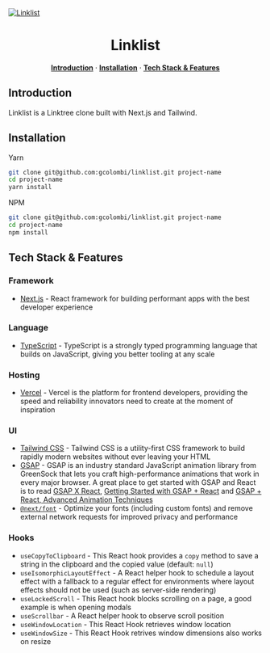 <a href="https://linklist-domain.vercel.app/">
  <img alt="Linklist" src="https://linklist-domain.vercel.app/static/readme-image.png">
</a>

<h1 align="center">Linklist</h1>

<p align="center">
  <a href="#introduction"><strong>Introduction</strong></a> ·
  <a href="#installation"><strong>Installation</strong></a> ·
  <a href="#tech-stack--features"><strong>Tech Stack & Features</strong></a>
</p>

## Introduction

Linklist is a Linktree clone built with Next.js and Tailwind.

## Installation

Yarn
```sh 
git clone git@github.com:gcolombi/linklist.git project-name
cd project-name
yarn install
```

NPM
```sh 
git clone git@github.com:gcolombi/linklist.git project-name
cd project-name
npm install
```

## Tech Stack & Features

### Framework

- [Next.js](https://nextjs.org/) - React framework for building performant apps with the best developer experience

### Language

- [TypeScript](https://www.typescriptlang.org/) - TypeScript is a strongly typed programming language that builds on JavaScript, giving you better tooling at any scale

### Hosting

- [Vercel](https://vercel.com/) - Vercel is the platform for frontend developers, providing the speed and reliability innovators need to create at the moment of inspiration

### UI

- [Tailwind CSS](https://tailwindcss.com/) - Tailwind CSS is a utility-first CSS framework to build rapidly modern websites without ever leaving your HTML
- [GSAP](https://greensock.com/) - GSAP is an industry standard JavaScript animation library from GreenSock that lets you craft high-performance animations that work in every major browser. A great place to get started with GSAP and React is to read [GSAP X React](https://greensock.com/react), [Getting Started with GSAP + React](https://greensock.com/react-basics) and [GSAP + React, Advanced Animation Techniques](https://greensock.com/react-advanced)
- [`@next/font`](https://nextjs.org/docs/basic-features/font-optimization) - Optimize your fonts (including custom fonts) and remove external network requests for improved privacy and performance

### Hooks

- `useCopyToClipboard` - This React hook provides a `copy` method to save a string in the clipboard and the copied value (default: `null`)
- `useIsomorphicLayoutEffect` - A React helper hook to schedule a layout effect with a fallback to a regular effect for environments where layout effects should not be used (such as server-side rendering)
- `useLockedScroll` - This React hook blocks scrolling on a page, a good example is when opening modals
- `useScrollbar` - A React helper hook to observe scroll position
- `useWindowLocation` - This React Hook retrieves window location
- `useWindowSize` - This React Hook retrives window dimensions also works on resize